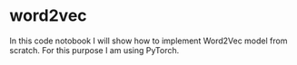 # word2vec
In this code notobook I will show how to implement Word2Vec model from scratch. For this purpose I am using PyTorch.
